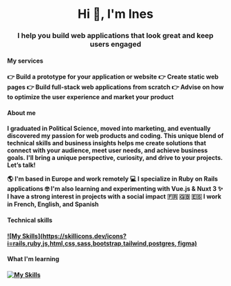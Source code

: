 <h1 align="center">Hi 👋, I'm Ines</h1>
<h3 align="center">I help you build web applications that look great and keep users engaged</h3>

<h4>My services<h4>

👉 Build a prototype for your application or website
👉 Create static web pages 
👉 Build full-stack web applications from scratch 
👉 Advise on how to optimize the user experience and market your product 

<h4>About me<h4>
  
I graduated in Political Science, moved into marketing, and eventually discovered my passion for web products and coding. This unique blend of technical skills and business insights helps me create solutions that connect with your audience, meet user needs, and achieve business goals. I'll bring a unique perspective, curiosity, and drive to your projects. Let’s talk! 

🌎 I'm based in Europe and work remotely
💻 I specialize in Ruby on Rails applications 
🤓 I'm also learning and experimenting with Vue.js & Nuxt 3
✨ I have a strong interest in projects with a social impact 
🇫🇷 🇬🇧 🇪🇸 I work in French, English, and Spanish

<h4>Technical skills<h4>
  
[![My Skills](https://skillicons.dev/icons?i=rails,ruby,js,html,css,sass,bootstrap,tailwind,postgres, figma)](https://skillicons.dev)

<h4>What I'm learning<h4>

[![My Skills](https://skillicons.dev/icons?i=vue,nuxtjs)](https://skillicons.dev)


